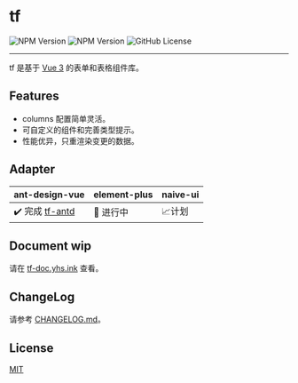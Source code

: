 # tf

![NPM Version](https://img.shields.io/npm/v/tf-core?label=tf-core)
![NPM Version](https://img.shields.io/npm/v/tf-antd?label=tf-antd)
![GitHub License](https://img.shields.io/github/license/yuhengshen/tf)

---

tf 是基于 [Vue 3](https://github.com/vuejs/core) 的表单和表格组件库。

## Features

- columns 配置简单灵活。
- 可自定义的组件和完善类型提示。
- 性能优异，只重渲染变更的数据。

## Adapter

| ant-design-vue                                 | element-plus | naive-ui |
| :--------------------------------------------- | :----------- | :------- |
| ✔️ 完成 [tf-antd](/packages/tf-antd/README.md) | 🚧 进行中    | 📈计划   |

## Document wip

请在 [tf-doc.yhs.ink](https://tf-doc.yhs.ink) 查看。

## ChangeLog

请参考 [CHANGELOG.md](./CHANGELOG.md)。

## License

[MIT](../../LICENSE)
